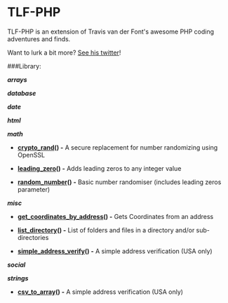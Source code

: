 # TLF-PHP

TLF-PHP is an extension of Travis van der Font's awesome PHP coding adventures and finds.

Want to lurk a bit more? [See his twitter](https://twitter.com/travisfont)!

###Library:

***arrays*** 

***database*** 

***date*** 

***html*** 

***math*** 

- **[crypto_rand](https://github.com/tfont/TLFPHP/blob/master/functions/math/crypto_rand.func.php)() -** A secure replacement for number randomizing using OpenSSL

- **[leading_zero](https://github.com/tfont/TLFPHP/blob/master/functions/math/leading_zero.func.php)() -** Adds leading zeros to any integer value

- **[random_number](https://github.com/tfont/TLFPHP/blob/master/functions/math/random_number.func.php)() -** Basic number randomiser (includes leading zeros parameter)

***misc*** 

- **[get_coordinates_by_address](https://github.com/tfont/TLFPHP/blob/master/functions/misc/get_coordinates_by_address.func.php)() -**  Gets Coordinates from an address

- **[list_directory](https://github.com/tfont/TLFPHP/blob/master/functions/misc/list_directory.func.php)() -**  List of folders and files in a directory and/or sub-directories

- **[simple_address_verify](https://github.com/tfont/TLFPHP/blob/master/functions/misc/simple_address_verify.func.php)() -**  A simple address verification (USA only)

***social*** 

***strings*** 

- **[csv_to_array](https://github.com/tfont/TLFPHP/blob/master/functions/strings.csv_to_array.func.php)() -**  A simple address verification (USA only)